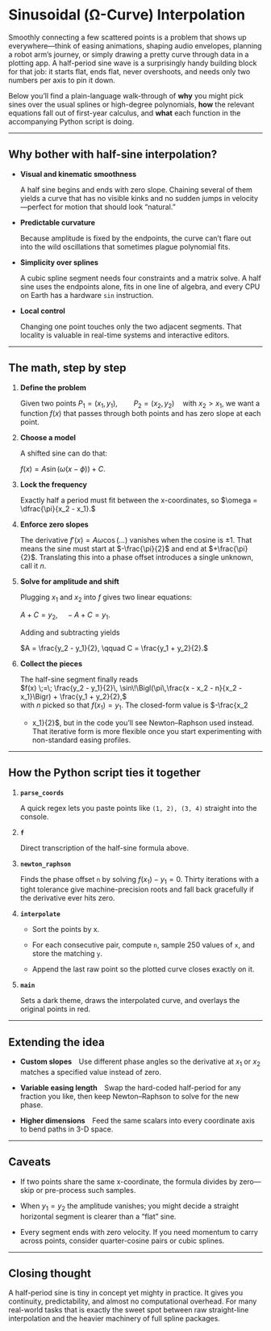 # Sinusoidal (Ω-Curve) Interpolation

Smoothly connecting a few scattered points is a problem that shows up
everywhere—think of easing animations, shaping audio envelopes, planning a
robot arm’s journey, or simply drawing a pretty curve through data in a
plotting app. A half-period sine wave is a surprisingly handy building block
for that job: it starts flat, ends flat, never overshoots, and needs only two
numbers per axis to pin it down.

Below you’ll find a plain-language walk-through of **why** you might pick sines
over the usual splines or high-degree polynomials, **how** the relevant
equations fall out of first-year calculus, and **what** each function in the
accompanying Python script is doing.

---

## Why bother with half-sine interpolation?

* **Visual and kinematic smoothness**

  A half sine begins and ends with zero slope. Chaining several of them yields
  a curve that has no visible kinks and no sudden jumps in velocity—perfect for
  motion that should look “natural.”

* **Predictable curvature**

  Because amplitude is fixed by the endpoints, the curve can’t flare out into
  the wild oscillations that sometimes plague polynomial fits.

* **Simplicity over splines**

  A cubic spline segment needs four constraints and a matrix solve.  A half
  sine uses the endpoints alone, fits in one line of algebra, and every CPU on
  Earth has a hardware `sin` instruction.

* **Local control**

  Changing one point touches only the two adjacent segments. That locality is
  valuable in real-time systems and interactive editors.

---

## The math, step by step

1. **Define the problem**

   Given two points $P_1 = (x_1,\,y_1), \qquad P_2 = (x_2,\,y_2) \quad
   \text{with } x_2 > x_1$, we want a function $f(x)$ that  passes through
   both points and  has zero slope at each point.

2. **Choose a model**

   A shifted sine can do that:

   $f(x) = A \sin\bigl(\omega(x - \phi)\bigr) + C.$

3. **Lock the frequency**

   Exactly half a period must fit between the x-coordinates, so $\omega =
   \dfrac{\pi}{x_2 - x_1}.$

4. **Enforce zero slopes**

   The derivative $f'(x) = A\omega\cos(\ldots)$ vanishes when the cosine is
   $\pm 1$. That means the sine must start at $-\frac{\pi}{2}$ and end at
   $+\frac{\pi}{2}$. Translating this into a phase offset introduces a single
   unknown, call it $n$.

5. **Solve for amplitude and shift**

   Plugging $x_1$ and $x_2$ into $f$ gives two linear equations:

   $A + C = y_2, \quad -A + C = y_1.$

   Adding and subtracting yields

   $A = \frac{y_2 - y_1}{2}, \qquad C = \frac{y_1 + y_2}{2}.$

6. **Collect the pieces**

   The half-sine segment finally reads  
   $f(x) \;=\; \frac{y_2 - y_1}{2}\,
              \sin\!\Bigl(\pi\,\frac{x - x_2 - n}{x_2 - x_1}\Bigr)
            + \frac{y_1 + y_2}{2},$  
   with $n$ picked so that $f(x_1) = y_1$. The closed-form value is $-\frac{x_2
   - x_1}{2}$, but in the code you’ll see Newton–Raphson used instead. That
   iterative form is more flexible once you start experimenting with
   non-standard easing profiles.

---

## How the Python script ties it together

1. **`parse_coords`**

   A quick regex lets you paste points like `(1, 2), (3, 4)` straight into the
   console.

2. **`f`**

   Direct transcription of the half-sine formula above.

3. **`newton_raphson`**

   Finds the phase offset `n` by solving $f(x_1) - y_1 = 0$. Thirty iterations
   with a tight tolerance give machine-precision roots and fall back gracefully
   if the derivative ever hits zero.

4. **`interpolate`**

   * Sort the points by x.

   * For each consecutive pair, compute `n`, sample 250 values of `x`, and
     store the matching `y`.

   * Append the last raw point so the plotted curve closes exactly on it.

5. **`main`**

   Sets a dark theme, draws the interpolated curve, and overlays the original
   points in red.

---

## Extending the idea

* **Custom slopes** Use different phase angles so the derivative at $x_1$ or
  $x_2$ matches a specified value instead of zero.

* **Variable easing length** Swap the hard-coded half-period for any fraction
  you like, then keep Newton–Raphson to solve for the new phase.

* **Higher dimensions** Feed the same scalars into every coordinate axis to
  bend paths in 3-D space.

---

## Caveats

* If two points share the same x-coordinate, the formula divides by zero—skip
  or pre-process such samples.

* When $y_1 = y_2$ the amplitude vanishes; you might decide a straight
  horizontal segment is clearer than a “flat” sine.

* Every segment ends with zero velocity. If you need momentum to carry across
  points, consider quarter-cosine pairs or cubic splines.

---

## Closing thought

A half-period sine is tiny in concept yet mighty in practice. It gives you
continuity, predictability, and almost no computational overhead. For many
real-world tasks that is exactly the sweet spot between raw straight-line
interpolation and the heavier machinery of full spline packages.
